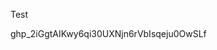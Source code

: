 ﻿Test


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
                                                                                                                                                                              